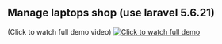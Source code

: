 ## Manage laptops shop (use laravel 5.6.21)

(Click to watch full demo video)
[![Click to watch full demo](https://scontent.fsgn5-6.fna.fbcdn.net/v/t1.0-0/p206x206/36881385_850949898431066_8731784270726561792_n.jpg?_nc_cat=0&oh=9d29e5ae592aca2eb77fc107794097ac&oe=5BE979FE)](https://youtu.be/MX4kcW4JHgw)
